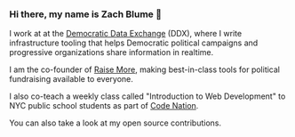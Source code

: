 ### Hi there, my name is Zach Blume 👋

I work at at the [Democratic Data Exchange](https://demexchange.com/) (DDX), where I write infrastructure tooling that helps Democratic political campaigns and progressive organizations share information in realtime.

I am the co-founder of [Raise More](https://www.raisemore.app/), making best-in-class tools for political fundraising available to everyone.

I also co-teach a weekly class called "Introduction to Web Development" to NYC public school students as part of [Code Nation](https://codenation.org/).

You can also take a look at my open source contributions.
